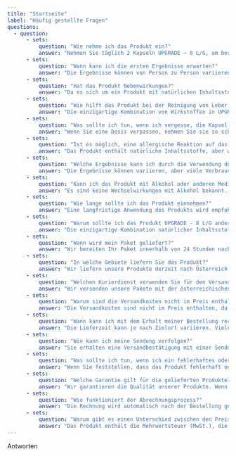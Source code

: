 ```yaml
---
title: "Startseite"
label: "Häufig gestellte Fragen"
questions:
  - question:
      - sets:
          question: "Wie nehme ich das Produkt ein?"
          answer: "Nehmen Sie täglich 2 Kapseln UPGRADE – 8 L/G, am besten morgens, zum Frühstück oder während der Mahlzeiten, mit reichlich Wasser ein."
      - sets:
          question: "Wann kann ich die ersten Ergebnisse erwarten?"
          answer: "Die Ergebnisse können von Person zu Person variieren, aber viele unserer Kunden berichten von spürbaren Verbesserungen nach etwa 4-6 Monaten regelmäßiger Anwendung."
      - sets:
          question: "Hat das Produkt Nebenwirkungen?"
          answer: "Da es sich um ein Produkt mit natürlichen Inhaltsstoffen handelt, sind keine schwerwiegenden Nebenwirkungen bekannt. Es wird jedoch empfohlen, vor der Anwendung einen Arzt zu konsultieren."
      - sets:
          question: "Wie hilft das Produkt bei der Reinigung von Leber und Gallenblase?"
          answer: "Die einzigartige Kombination von Wirkstoffen in UPGRADE – 8 L/G unterstützt die Entgiftung der Leber und fördert die Regeneration der Leberzellen, wodurch überschüssiges Fett im Bauchbereich reduziert wird."
      - sets:
          question: "Was sollte ich tun, wenn ich vergesse, die Kapsel einzunehmen?"
          answer: "Wenn Sie eine Dosis verpassen, nehmen Sie sie so schnell wie möglich ein. Nehmen Sie jedoch keine doppelte Dosis ein, um die verpasste Dosis auszugleichen."
      - sets:
          question: "Ist es möglich, eine allergische Reaktion auf das Produkt zu haben?"
          answer: "Das Produkt enthält natürliche Inhaltsstoffe, aber wenn Sie auf einen der Inhaltsstoffe allergisch reagieren, sollten Sie die Anwendung sofort abbrechen und einen Arzt konsultieren."
      - sets:
          question: "Welche Ergebnisse kann ich durch die Verwendung des Produkts erwarten?"
          answer: "Die Ergebnisse können variieren, aber viele Verbraucher berichten von gesteigerter Energie, verbesserten Verdauungsvorgängen und reduziertem Bauchvolumen nach regelmäßiger Anwendung."
      - sets:
          question: "Kann ich das Produkt mit Alkohol oder anderen Medikamenten einnehmen?"
          answer: "Es sind keine Wechselwirkungen mit Alkohol bekannt. Es wird jedoch empfohlen, vor der Einnahme mit anderen Medikamenten ärztlichen Rat einzuholen."
      - sets:
          question: "Wie lange sollte ich das Produkt einnehmen?"
          answer: "Eine langfristige Anwendung des Produkts wird empfohlen, um optimale Ergebnisse zu erzielen."
      - sets:
          question: "Warum sollte ich das Produkt UPGRADE - 8 L/G anderen vorziehen?"
          answer: "Die einzigartige Kombination natürlicher Inhaltsstoffe in UPGRADE – 8 L/G unterstützt die Lebergesundheit und das Wohlbefinden effektiv, ohne dass schwerwiegende Nebenwirkungen bekannt sind."
      - sets:
          question: "Wann wird mein Paket geliefert?"
          answer: "Wir bereiten Ihr Paket innerhalb von 24 Stunden nach der Bestellung vor und versenden es."
      - sets:
          question: "In welche Gebiete liefern Sie das Produkt?"
          answer: "Wir liefern unsere Produkte derzeit nach Österreich, Deutschland und Ungarn."
      - sets:
          question: "Welchen Kurierdienst verwenden Sie für den Versand?"
          answer: "Wir versenden unsere Pakete mit der österreichischen Post."
      - sets:
          question: "Warum sind die Versandkosten nicht im Preis enthalten?"
          answer: "Die Versandkosten sind nicht im Preis enthalten, da wir in verschiedene Länder liefern und die Versandkosten variieren. So bleibt der Produktpreis stabil, und Sie können die Versandkosten optional während des Zahlungsvorgangs hinzufügen."
      - sets:
          question: "Wann kann ich mit dem Erhalt meiner Bestellung rechnen?"
          answer: "Die Lieferzeit kann je nach Zielort variieren. Viele unserer Kunden erhalten ihre Bestellungen jedoch innerhalb von 3-5 Werktagen."
      - sets:
          question: "Wie kann ich meine Sendung verfolgen?"
          answer: "Sie erhalten eine Versandbestätigung mit einer Sendungsverfolgungsnummer, mit der Sie den Zustellstatus Ihres Pakets verfolgen können."
      - sets:
          question: "Was sollte ich tun, wenn ich ein fehlerhaftes oder beschädigtes Produkt erhalte?"
          answer: "Wenn Sie feststellen, dass das Produkt fehlerhaft oder beschädigt ist, wenden Sie sich bitte an unseren Kundenservice, um eine Lösung zu finden."
      - sets:
          question: "Welche Garantie gilt für die gelieferten Produkte?"
          answer: "Wir garantieren die Qualität unserer Produkte. Wenn Sie jedoch mit Ihrem Kauf nicht zufrieden sind, bieten wir im Rahmen von Online-Käufen eine Geld-zurück-Garantie an."
      - sets:
          question: "Wie funktioniert der Abrechnungsprozess?"
          answer: "Die Rechnung wird automatisch nach der Bestellung generiert und per E-Mail an Sie gesendet."
      - sets:
          question: "Warum gibt es einen Unterschied zwischen den Preisen auf der Rechnung und den Preisen auf der Website?"
          answer: "Das Produkt enthält die Mehrwertsteuer (MwSt.), die jedoch erst erscheint, wenn der Kunde sich auf der Website registriert hat. Da wir in mehrere Länder liefern, müssen der Rechnung verschiedene Mehrwertsteuersätze hinzugefügt werden, die automatisch im Zahlungsbereich gemäß dem Land der Rechnung angezeigt werden."
---
```


Antworten
